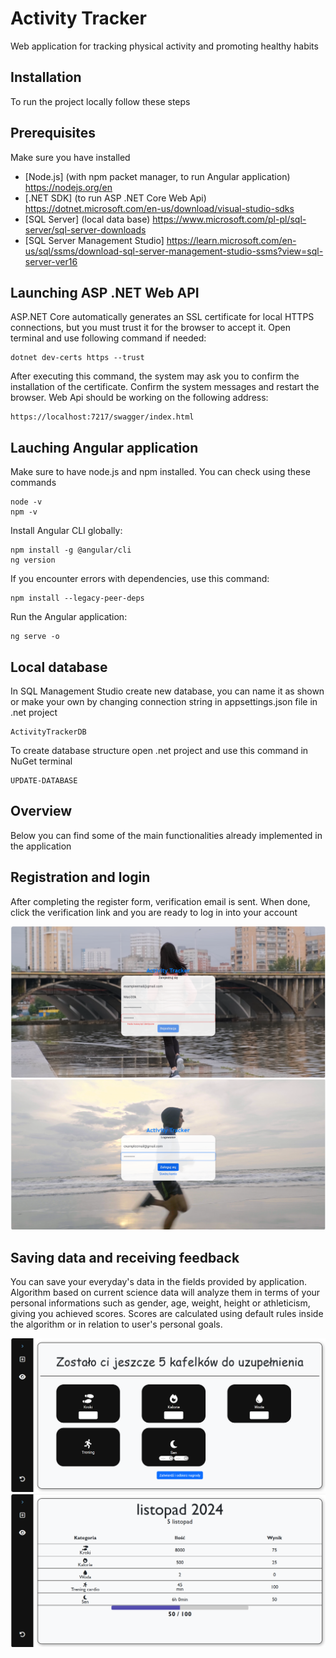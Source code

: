 # Activity Tracker
Web application for tracking physical activity and promoting healthy habits

## Installation
To run the project locally follow these steps
## Prerequisites
Make sure you have installed
- [Node.js] (with npm packet manager, to run Angular application) https://nodejs.org/en
- [.NET SDK] (to run ASP .NET Core Web Api) https://dotnet.microsoft.com/en-us/download/visual-studio-sdks
- [SQL Server] (local data base) https://www.microsoft.com/pl-pl/sql-server/sql-server-downloads
- [SQL Server Management Studio] https://learn.microsoft.com/en-us/sql/ssms/download-sql-server-management-studio-ssms?view=sql-server-ver16

## Launching ASP .NET Web API
ASP.NET Core automatically generates an SSL certificate for local HTTPS connections, but you must trust it for the browser to accept it. Open terminal and use following command if needed:
```
dotnet dev-certs https --trust
```
After executing this command, the system may ask you to confirm the installation of the certificate. Confirm the system messages and restart the browser.
Web Api should be working on the following address:
```
https://localhost:7217/swagger/index.html
```

## Lauching Angular application
Make sure to have node.js and npm installed. You can check using these commands
```
node -v
npm -v
```
Install Angular CLI globally:
```
npm install -g @angular/cli
ng version
```
If you encounter errors with dependencies, use this command:
```
npm install --legacy-peer-deps
```
Run the Angular application:
```
ng serve -o
```

## Local database
In SQL Management Studio create new database, you can name it as shown or make your own by changing connection string in appsettings.json file in .net project
```
ActivityTrackerDB
```
To create database structure open .net project and use this command in NuGet terminal
```
UPDATE-DATABASE
```

## Overview
Below you can find some of the main functionalities already implemented in the application

## Registration and login
After completing the register form, verification email is sent. When done, click the verification link and you are ready to log in into your account

![Screenshot](images/registration.png)
![Screenshot](images/login.png)

## Saving data and receiving feedback
You can save your everyday's data in the fields provided by application. Algorithm based on current science data will analyze them in terms of your personal informations such as gender, age, weight, height or athleticism, giving you achieved scores. Scores are calculated using default rules inside the algorithm or in relation to user's personal goals.

![Screenshot](images/forms.png)
![Screenshot](images/journal.png)

